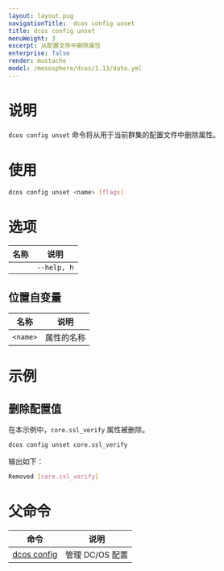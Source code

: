 ```yaml
---
layout: layout.pug
navigationTitle:  dcos config unset
title: dcos config unset
menuWeight: 3
excerpt: 从配置文件中删除属性
enterprise: false
render: mustache
model: /mesosphere/dcos/1.13/data.yml
---
```



# 说明
`dcos config unset` 命令将从用于当前群集的配置文件中删除属性。

# 使用

```bash
dcos config unset <name> [flags]
```
# 选项

| 名称 | 说明 |
|---------|-------------|
| | `--help, h` | 显示使用情况。|



## 位置自变量

| 名称 | 说明 |
|---------|-------------|
| `<name>` | 属性的名称 |



# 示例

## 删除配置值

在本示例中，`core.ssl_verify` 属性被删除。

```bash
dcos config unset core.ssl_verify
```

输出如下：

```bash
Removed [core.ssl_verify]
```
# 父命令

| 命令 | 说明 |
|---------|-------------|
|[dcos config](/mesosphere/dcos/1.13/cli/command-reference/dcos-config/) | 管理 DC/OS 配置 |

